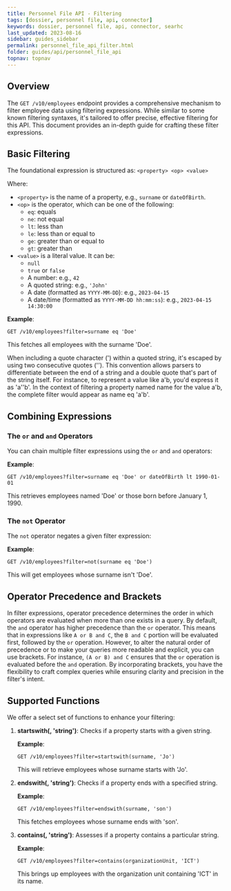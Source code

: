 ```yaml
---
title: Personnel File API - Filtering
tags: [dossier, personnel file, api, connector]
keywords: dossier, personnel file, api, connector, searhc
last_updated: 2023-08-16
sidebar: guides_sidebar
permalink: personnel_file_api_filter.html
folder: guides/api/personnel_file_api
topnav: topnav
---
```


## Overview

The `GET /v10/employees` endpoint provides a comprehensive mechanism to filter employee data using filtering expressions. While similar to some known filtering syntaxes, it's tailored to offer precise, effective filtering for this API. This document provides an in-depth guide for crafting these filter expressions.

## Basic Filtering

The foundational expression is structured as: `<property> <op> <value>`

Where:
- `<property>` is the name of a property, e.g., `surname` or `dateOfBirth`.
- `<op>` is the operator, which can be one of the following: 
  - `eq`: equals
  - `ne`: not equal
  - `lt`: less than
  - `le`: less than or equal to
  - `ge`: greater than or equal to
  - `gt`: greater than
- `<value>` is a literal value. It can be:
  - `null`
  - `true` or `false`
  - A number: e.g., `42`
  - A quoted string: e.g., `'John'`
  - A date (formatted as `YYYY-MM-DD`): e.g., `2023-04-15`
  - A date/time (formatted as `YYYY-MM-DD hh:mm:ss`): e.g., `2023-04-15 14:30:00`

**Example**:
```
GET /v10/employees?filter=surname eq 'Doe'
```
This fetches all employees with the surname 'Doe'.

When including a quote character (') within a quoted string, it's escaped by using two consecutive quotes (''). This convention allows parsers to differentiate between the end of a string and a double quote that's part of the string itself. For instance, to represent a value like a'b, you'd express it as 'a''b'. In the context of filtering a property named name for the value a'b, the complete filter would appear as name eq 'a'b'.

## Combining Expressions

### The `or` and `and` Operators
You can chain multiple filter expressions using the `or` and `and` operators:

**Example**:
```
GET /v10/employees?filter=surname eq 'Doe' or dateOfBirth lt 1990-01-01
```
This retrieves employees named 'Doe' or those born before January 1, 1990.

### The `not` Operator
The `not` operator negates a given filter expression:

**Example**:
```
GET /v10/employees?filter=not(surname eq 'Doe')
```
This will get employees whose surname isn't 'Doe'.

## Operator Precedence and Brackets

In filter expressions, operator precedence determines the order in which operators are evaluated when more than one exists in a query. By default, the `and` operator has higher precedence than the `or` operator. This means that in expressions like `A or B and C`, the `B and C` portion will be evaluated first, followed by the `or` operation. However, to alter the natural order of precedence or to make your queries more readable and explicit, you can use brackets. For instance, `(A or B) and C` ensures that the `or` operation is evaluated before the `and` operation. By incorporating brackets, you have the flexibility to craft complex queries while ensuring clarity and precision in the filter's intent.

## Supported Functions

We offer a select set of functions to enhance your filtering:

1. **startswith(<property>, 'string')**: Checks if a property starts with a given string.

   **Example**:
   ```
   GET /v10/employees?filter=startswith(surname, 'Jo')
   ```
   This will retrieve employees whose surname starts with 'Jo'.

2. **endswith(<property>, 'string')**: Checks if a property ends with a specified string.

   **Example**:
   ```
   GET /v10/employees?filter=endswith(surname, 'son')
   ```
   This fetches employees whose surname ends with 'son'.

3. **contains(<property>, 'string')**: Assesses if a property contains a particular string.

   **Example**:
   ```
   GET /v10/employees?filter=contains(organizationUnit, 'ICT')
   ```
   This brings up employees with the organization unit containing 'ICT' in its name.

